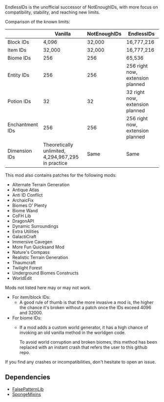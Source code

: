 EndlessIDs is the unofficial successor of NotEnoughIDs, with more focus on compatibility, stability, and reaching
new limits.

Comparison of the known limits:

|                 | Vanilla                                            | NotEnoughIDs | EndlessIDs                       |
|-----------------|----------------------------------------------------|--------------|----------------------------------|
| Block IDs       | 4,096                                              | 32,000       | 16,777,216                       |
| Item  IDs       | 32,000                                             | 32,000       | 16,777,216                       |
| Biome IDs       | 256                                                | 256          | 65,536                           |
| Entity IDs      | 256                                                | 256          | 256 right now, extension planned |
| Potion IDs      | 32                                                 | 32           | 32 right now, extension planned  |
| Enchantment IDs | 256                                                | 256          | 256 right now, extension planned |
| Dimension IDs   | Theoretically unlimited, 4,294,967,295 in practice | Same         | Same                             |

This mod also contains patches for the following mods:

- Alternate Terrain Generation
- Antique Atlas
- Anti ID Conflict
- ArchaicFix
- Biomes O' Plenty
- Biome Wand
- CoFH Lib
- DragonAPI
- Dynamic Surroundings
- Extra Utilities
- GalactiCraft
- Immersive Cavegen
- More Fun Quicksand Mod
- Nature's Compass
- Realistic Terrain Generation
- Thaumcraft
- Twilight Forest
- Underground Biomes Constructs
- WorldEdit

Mods not listed here may or may not work.

- For item/block IDs:
  - A good rule of thumb is that the more invasive a mod is, the higher the chance
  it's broken without a patch once the IDs exceed 4096 and 32000.
- For biome IDs:
  - If a mod adds a custom world generator, it has a high chance of invoking an old vanilla method in the worldgen code.

    To avoid world corruption and broken biomes, this method has been replaced with an instant crash that refers the 
user to this github repo.

If you find any crashes or incompatibilities, don't hesitate to open an issue.

## Dependencies
- [FalsePatternLib](https://github.com/FalsePattern/FalsePatternLib)
- [SpongeMixins](https://github.com/TimeConqueror/SpongeMixins)
